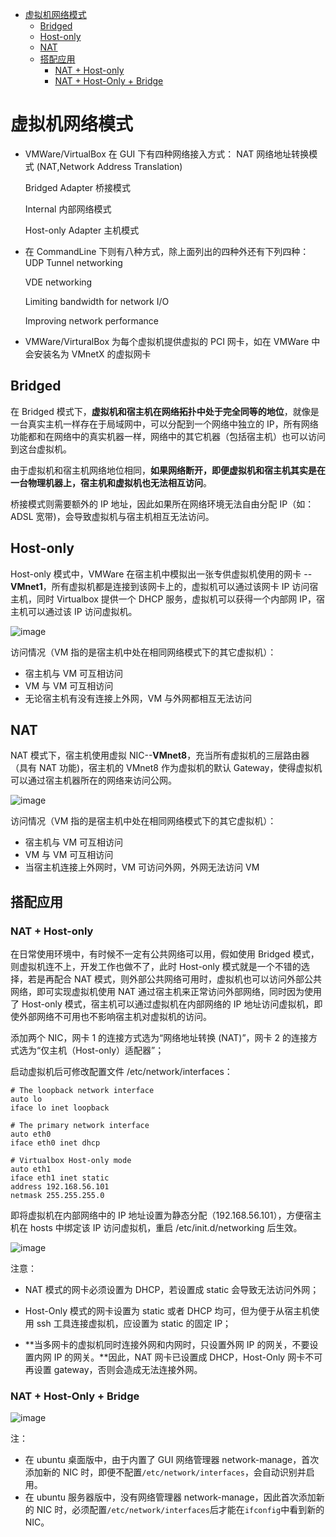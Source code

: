 - [虚拟机网络模式](#%E8%99%9A%E6%8B%9F%E6%9C%BA%E7%BD%91%E7%BB%9C%E6%A8%A1%E5%BC%8F)
  - [Bridged](#bridged)
  - [Host-only](#host-only)
  - [NAT](#nat)
  - [搭配应用](#%E6%90%AD%E9%85%8D%E5%BA%94%E7%94%A8)
    - [NAT + Host-only](#nat-host-only)
    - [NAT + Host-Only + Bridge](#nat-host-only-bridge)

# 虚拟机网络模式

- VMWare/VirtualBox 在 GUI 下有四种网络接入方式：
  NAT 网络地址转换模式 (NAT,Network Address Translation)

  Bridged Adapter 桥接模式

  Internal 内部网络模式

  Host-only Adapter 主机模式

- 在 CommandLine 下则有八种方式，除上面列出的四种外还有下列四种：
  UDP Tunnel networking

  VDE networking

  Limiting bandwidth  for network I/O

  Improving network performance

-  VMWare/VirturalBox 为每个虚拟机提供虚拟的 PCI 网卡，如在 VMWare 中会安装名为 VMnetX 的虚拟网卡

## Bridged

在 Bridged 模式下，**虚拟机和宿主机在网络拓扑中处于完全同等的地位**，就像是一台真实主机一样存在于局域网中，可以分配到一个网络中独立的 IP，所有网络功能都和在网络中的真实机器一样，网络中的其它机器（包括宿主机）也可以访问到这台虚拟机。

由于虚拟机和宿主机网络地位相同，**如果网络断开，即便虚拟机和宿主机其实是在一台物理机器上，宿主机和虚拟机也无法相互访问**。

桥接模式则需要额外的 IP 地址，因此如果所在网络环境无法自由分配 IP（如：ADSL 宽带)，会导致虚拟机与宿主机相互无法访问。

## Host-only

Host-only 模式中，VMWare 在宿主机中模拟出一张专供虚拟机使用的网卡 --**VMnet1**，所有虚拟机都是连接到该网卡上的，虚拟机可以通过该网卡 IP 访问宿主机，同时 Virtualbox 提供一个 DHCP 服务，虚拟机可以获得一个内部网 IP，宿主机可以通过该 IP 访问虚拟机。

![image](http://otaivnlxc.bkt.clouddn.com/jpg/2017/10/19/75d794d97c91ca5d32f3fadcfb2d5251.jpg)

访问情况（VM 指的是宿主机中处在相同网络模式下的其它虚拟机）：
- 宿主机与 VM 可互相访问
- VM 与 VM 可互相访问
- 无论宿主机有没有连接上外网，VM 与外网都相互无法访问

## NAT

NAT 模式下，宿主机使用虚拟 NIC--**VMnet8**，充当所有虚拟机的三层路由器（具有 NAT 功能)，宿主机的 VMnet8 作为虚拟机的默认 Gateway，使得虚拟机可以通过宿主机器所在的网络来访问公网。

![image](http://otaivnlxc.bkt.clouddn.com/jpg/2017/10/19/4792309086d8e06f3244b66f188d950a.jpg)

访问情况（VM 指的是宿主机中处在相同网络模式下的其它虚拟机）：
- 宿主机与 VM 可互相访问
- VM 与 VM 可互相访问
- 当宿主机连接上外网时，VM 可访问外网，外网无法访问 VM

## 搭配应用

### NAT + Host-only

在日常使用环境中，有时候不一定有公共网络可以用，假如使用 Bridged 模式，则虚拟机连不上，开发工作也做不了，此时 Host-only 模式就是一个不错的选择，若是再配合 NAT 模式，则外部公共网络可用时，虚拟机也可以访问外部公共网络，即可实现虚拟机使用 NAT 通过宿主机来正常访问外部网络，同时因为使用了 Host-only 模式，宿主机可以通过虚拟机在内部网络的 IP 地址访问虚拟机，即使外部网络不可用也不影响宿主机对虚拟机的访问。

添加两个 NIC，网卡 1 的连接方式选为“网络地址转换 (NAT)”，网卡 2 的连接方式选为“仅主机（Host-only）适配器”；

启动虚拟机后可修改配置文件 /etc/network/interfaces：
```
# The loopback network interface 
auto lo 
iface lo inet loopback 
 
# The primary network interface 
auto eth0 
iface eth0 inet dhcp 
 
# Virtualbox Host-only mode
auto eth1 
iface eth1 inet static 
address 192.168.56.101
netmask 255.255.255.0 
```

即将虚拟机在内部网络中的 IP 地址设置为静态分配（192.168.56.101），方便宿主机在 hosts 中绑定该 IP 访问虚拟机，重启 /etc/init.d/networking 后生效。

![image](http://otaivnlxc.bkt.clouddn.com/jpg/2017/10/19/e38323ac8021f962f8d16c1500d7ae64.jpg)

注意：

- NAT 模式的网卡必须设置为 DHCP，若设置成 static 会导致无法访问外网；
<!-- TODO 为什么 NAT 的网卡设置成 static 就无法访问外网？ -->

- Host-Only 模式的网卡设置为 static 或者 DHCP 均可，但为便于从宿主机使用 ssh 工具连接虚拟机，应设置为 static 的固定 IP；

- **当多网卡的虚拟机同时连接外网和内网时，只设置外网 IP 的网关，不要设置内网 IP 的网关。**因此，NAT 网卡已设置成 DHCP，Host-Only 网卡不可再设置 gateway，否则会造成无法连接外网。

### NAT + Host-Only + Bridge

![image](http://otaivnlxc.bkt.clouddn.com/jpg/2017/10/19/8f92bb083797f2ddc262ab9c44a37776.jpg)

注：
- 在 ubuntu 桌面版中，由于内置了 GUI 网络管理器 network-manage，首次添加新的 NIC 时，即便不配置`/etc/network/interfaces`，会自动识别并启用。
- 在 ubuntu 服务器版中，没有网络管理器 network-manage，因此首次添加新的 NIC 时，必须配置`/etc/network/interfaces`后才能在`ifconfig`中看到新的 NIC。
